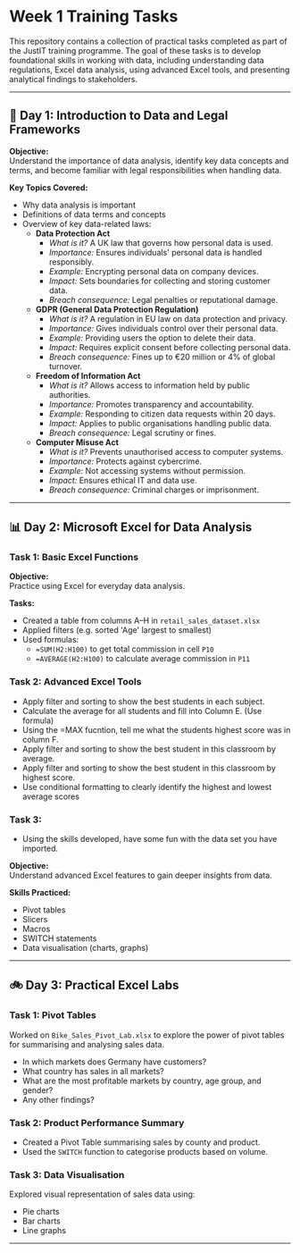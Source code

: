 # Week 1 Training Tasks

This repository contains a collection of practical tasks completed as part of the JustIT training programme. The goal of these tasks is to develop foundational skills in working with data, including understanding data regulations, Excel data analysis, using advanced Excel tools, and presenting analytical findings to stakeholders.

---

## 📌 Day 1: Introduction to Data and Legal Frameworks

**Objective:**  
Understand the importance of data analysis, identify key data concepts and terms, and become familiar with legal responsibilities when handling data.

**Key Topics Covered:**
- Why data analysis is important
- Definitions of data terms and concepts
- Overview of key data-related laws:
  - **Data Protection Act**
    - *What is it?* A UK law that governs how personal data is used.
    - *Importance:* Ensures individuals' personal data is handled responsibly.
    - *Example:* Encrypting personal data on company devices.
    - *Impact:* Sets boundaries for collecting and storing customer data.
    - *Breach consequence:* Legal penalties or reputational damage.
  - **GDPR (General Data Protection Regulation)**
    - *What is it?* A regulation in EU law on data protection and privacy.
    - *Importance:* Gives individuals control over their personal data.
    - *Example:* Providing users the option to delete their data.
    - *Impact:* Requires explicit consent before collecting personal data.
    - *Breach consequence:* Fines up to €20 million or 4% of global turnover.
  - **Freedom of Information Act**
    - *What is it?* Allows access to information held by public authorities.
    - *Importance:* Promotes transparency and accountability.
    - *Example:* Responding to citizen data requests within 20 days.
    - *Impact:* Applies to public organisations handling public data.
    - *Breach consequence:* Legal scrutiny or fines.
  - **Computer Misuse Act**
    - *What is it?* Prevents unauthorised access to computer systems.
    - *Importance:* Protects against cybercrime.
    - *Example:* Not accessing systems without permission.
    - *Impact:* Ensures ethical IT and data use.
    - *Breach consequence:* Criminal charges or imprisonment.

---

## 📊 Day 2: Microsoft Excel for Data Analysis

### Task 1: Basic Excel Functions

**Objective:**  
Practice using Excel for everyday data analysis.

**Tasks:**
- Created a table from columns A–H in `retail_sales_dataset.xlsx`
- Applied filters (e.g. sorted 'Age' largest to smallest)
- Used formulas:
  - `=SUM(H2:H100)` to get total commission in cell `P10`
  - `=AVERAGE(H2:H100)` to calculate average commission in `P11`

### Task 2: Advanced Excel Tools
- Apply filter and sorting to show the best students in each subject.
- Calculate the average for all students and fill into Column E. (Use formula)
- Using the =MAX fucntion, tell me what the students highest score was in column F.
- Apply filter and sorting to show the best student in this classroom by average.
- Apply filter and sorting to show the best student in this classroom by highest score.
- Use conditional formatting to clearly identify the highest and lowest average scores

### Task 3:
- Using the skills developed, have some fun with the data set you have imported.

**Objective:**  
Understand advanced Excel features to gain deeper insights from data.

**Skills Practiced:**
- Pivot tables
- Slicers
- Macros
- SWITCH statements
- Data visualisation (charts, graphs)

---
## 🚲 Day 3: Practical Excel Labs

### Task 1: Pivot Tables

Worked on `Bike_Sales_Pivot_Lab.xlsx` to explore the power of pivot tables for summarising and analysing sales data.
- In which markets does Germany have customers?
- What country has sales in all markets?
- What are the most profitable markets by country, age group, and gender?
- Any other findings? 

### Task 2: Product Performance Summary

- Created a Pivot Table summarising sales by county and product.
- Used the `SWITCH` function to categorise products based on volume.

### Task 3: Data Visualisation

Explored visual representation of sales data using:
- Pie charts
- Bar charts
- Line graphs

---
